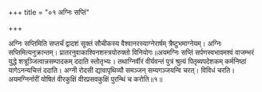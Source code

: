 +++
title = "०१ अग्निः सप्तिं"

+++

अग्निः सप्तिमिति सप्तर्चं द्वादशं सूक्तं सौचीकस्य वैश्वानरस्याग्नेरार्षम् त्रैष्टुभमाग्नेयम्। अग्निः सप्तिमित्यनुक्रान्तम्। प्रातरनुवाकाश्विनशस्त्रयोरुक्तो विनियोगः॥अयमग्निः सप्तिं सर्पणस्वभावमश्वं वाजम्भरं युद्धे शत्रूञ्जित्वान्नसम्पादकम् ददाति स्तोतृभ्यः। तथाग्निर्वीरं वीर्यवन्तं पुत्रं श्रुत्यं पितृब्यपदेशकम् कर्मनिष्ठां यागेऽनन्यचित्तं ददाति। अग्नी रोदसी द्यावापृथिव्यौ समञ्जन् सम्यगञ्जयन्वि चरत्। विविधं चरति। अयमग्निर्नारीं योषितं वीरकुक्षिं वीरप्रसवकुक्षिं पुरन्थिं च करोति॥१॥